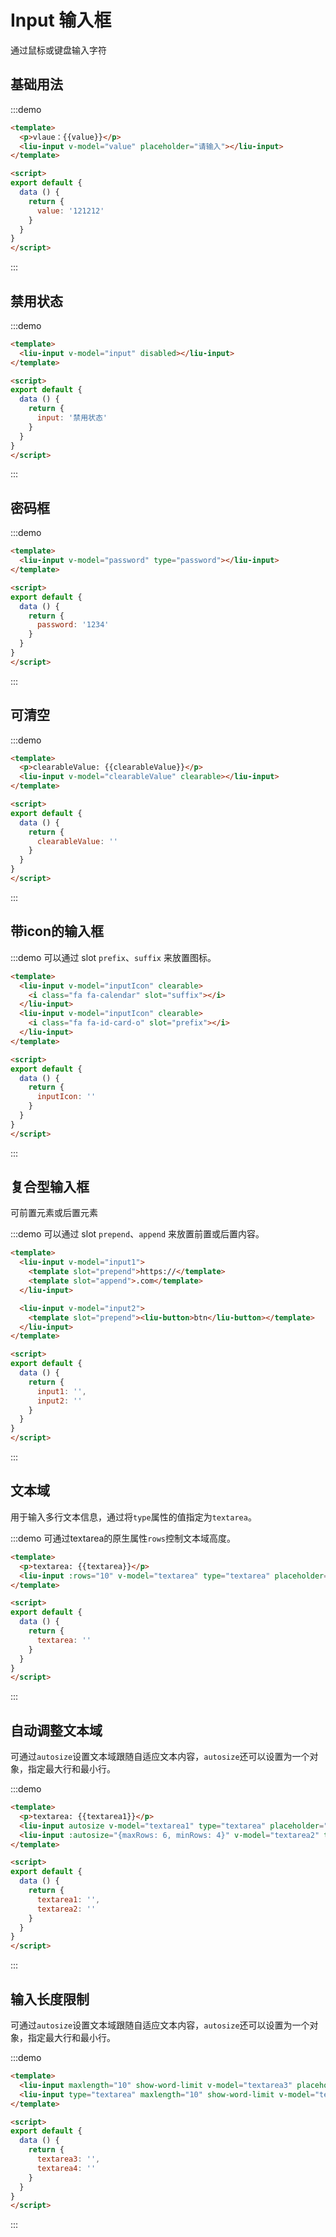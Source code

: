 <script>
export default {
  data () {
    return {
      value: '100000',
      input: '禁用状态',
      clearableValue: '',
      inputIcon: '',
      password: '1234',
      input1: '',
      input2: '',
      textarea: '',
      textarea1: '',
      textarea2: '',
      textarea3: '',
      textarea4: ''
    }
  }
}
</script>

# Input 输入框

通过鼠标或键盘输入字符

## 基础用法

:::demo

```html
<template>
  <p>vlaue：{{value}}</p>
  <liu-input v-model="value" placeholder="请输入"></liu-input>
</template>

<script>
export default {
  data () {
    return {
      value: '121212'
    }
  }
}
</script>
```

:::

## 禁用状态

:::demo

```html
<template>
  <liu-input v-model="input" disabled></liu-input>
</template>

<script>
export default {
  data () {
    return {
      input: '禁用状态'
    }
  }
}
</script>
```

:::

## 密码框

:::demo
```html
<template>
  <liu-input v-model="password" type="password"></liu-input>
</template>

<script>
export default {
  data () {
    return {
      password: '1234'
    }
  }
}
</script>
```
:::

## 可清空

:::demo

```html
<template>
  <p>clearableValue: {{clearableValue}}</p>
  <liu-input v-model="clearableValue" clearable></liu-input>
</template>

<script>
export default {
  data () {
    return {
      clearableValue: ''
    }
  }
}
</script>
```

:::

## 带icon的输入框

:::demo 可以通过 slot `prefix`、`suffix` 来放置图标。

```html
<template>
  <liu-input v-model="inputIcon" clearable>
    <i class="fa fa-calendar" slot="suffix"></i>
  </liu-input>
  <liu-input v-model="inputIcon" clearable>
    <i class="fa fa-id-card-o" slot="prefix"></i>
  </liu-input>
</template>

<script>
export default {
  data () {
    return {
      inputIcon: ''
    }
  }
}
</script>
```

:::

## 复合型输入框

可前置元素或后置元素

:::demo 可以通过 slot `prepend`、`append` 来放置前置或后置内容。

```html
<template>
  <liu-input v-model="input1">
    <template slot="prepend">https://</template>
    <template slot="append">.com</template>
  </liu-input>

  <liu-input v-model="input2">
    <template slot="prepend"><liu-button>btn</liu-button></template>
  </liu-input>
</template>

<script>
export default {
  data () {
    return {
      input1: '',
      input2: ''
    }
  }
}
</script>
```

:::

## 文本域

用于输入多行文本信息，通过将`type`属性的值指定为`textarea`。

:::demo 可通过textarea的原生属性`rows`控制文本域高度。

```html
<template>
  <p>textarea: {{textarea}}</p>
  <liu-input :rows="10" v-model="textarea" type="textarea" placeholder="请输入内容"></liu-input>
</template>

<script>
export default {
  data () {
    return {
      textarea: ''
    }
  }
}
</script>
```

:::

## 自动调整文本域

可通过`autosize`设置文本域跟随自适应文本内容，`autosize`还可以设置为一个对象，指定最大行和最小行。

:::demo

```html
<template>
  <p>textarea: {{textarea1}}</p>
  <liu-input autosize v-model="textarea1" type="textarea" placeholder="请输入内容"></liu-input>
  <liu-input :autosize="{maxRows: 6, minRows: 4}" v-model="textarea2" type="textarea" placeholder="请输入内容"></liu-input>
</template>

<script>
export default {
  data () {
    return {
      textarea1: '',
      textarea2: ''
    }
  }
}
</script>
```

:::

## 输入长度限制

可通过`autosize`设置文本域跟随自适应文本内容，`autosize`还可以设置为一个对象，指定最大行和最小行。

:::demo

```html
<template>
  <liu-input maxlength="10" show-word-limit v-model="textarea3" placeholder="请输入内容"></liu-input>
  <liu-input type="textarea" maxlength="10" show-word-limit v-model="textarea4" placeholder="请输入内容"></liu-input>
</template>

<script>
export default {
  data () {
    return {
      textarea3: '',
      textarea4: ''
    }
  }
}
</script>
```

:::
